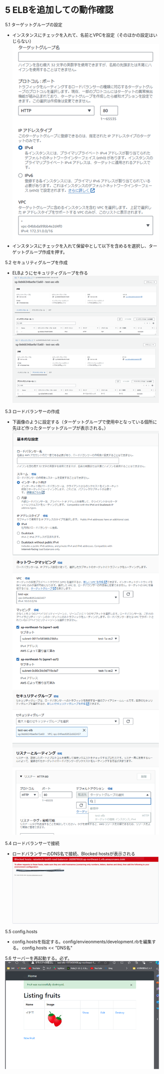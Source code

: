 # 5 ELBを追加しての動作確認

5.1 ターゲットグループの設定 
- インスタンスにチェックを入れて、名前とVPCを設定（そのほかの設定はいじらない）
![tg](img5/step5/tg.png) 
- インスタンスにチェックを入れて保留中として以下を含めるを選択し、ターゲットグループ作成を押す。 

5.2 セキュリティグループを作成
- ELBようにセキュリティグループを作る 
![in](img5/step5/in.png) 
![out](img5/step5/out.png) 

5.3 ロードバランサーの作成 
- 下画像のように設定する（ターゲットグループで使用中となっている個所に先ほど作ったターゲットグループが表示される。） 
![1](img5/step5/elb1.png) 
![2](img5/step5/elb2.png) 
![3](img5/step5/elb3.png) 

5.4 ロードバランサーで接続 

- ロードバランサーのDNS名で接続、Blocked hostsが表示される 
![blocked](img5/step5/blockhosterror.png) 

5.5 config.hosts 
- config.hostsを指定する。config/envieonments/development.rbを編集する。 
 config.hosts  << "DNS名" 

5.6 サーバーを再起動する。必ず。    
   ![seikou](img5/step5/alb.png)

 

